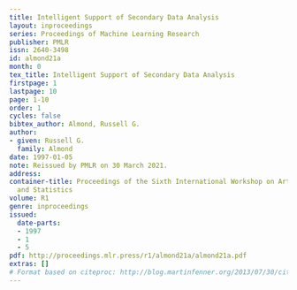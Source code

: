 ```yaml
---
title: Intelligent Support of Secondary Data Analysis
layout: inproceedings
series: Proceedings of Machine Learning Research
publisher: PMLR
issn: 2640-3498
id: almond21a
month: 0
tex_title: Intelligent Support of Secondary Data Analysis
firstpage: 1
lastpage: 10
page: 1-10
order: 1
cycles: false
bibtex_author: Almond, Russell G.
author:
- given: Russell G.
  family: Almond
date: 1997-01-05
note: Reissued by PMLR on 30 March 2021.
address:
container-title: Proceedings of the Sixth International Workshop on Artificial Intelligence
  and Statistics
volume: R1
genre: inproceedings
issued:
  date-parts:
  - 1997
  - 1
  - 5
pdf: http://proceedings.mlr.press/r1/almond21a/almond21a.pdf
extras: []
# Format based on citeproc: http://blog.martinfenner.org/2013/07/30/citeproc-yaml-for-bibliographies/
---
```

